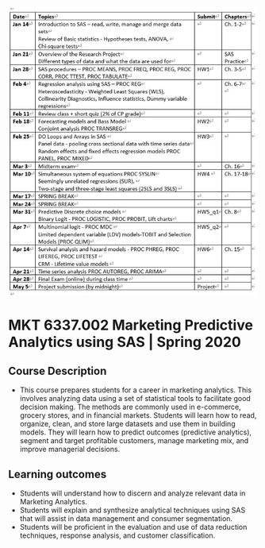 ![curriculum](https://github.com/eastman-kim/Predictive-Analytics-using-SAS/blob/master/img/curriculum.jpg)

# MKT 6337.002 Marketing Predictive Analytics using SAS | Spring 2020

## Course Description
-  This course prepares students for a career in marketing analytics. This involves analyzing data using a set of statistical tools to facilitate good decision making. The methods are commonly used in e-commerce, grocery stores, and in financial markets. Students will learn how to read, organize, clean, and store large datasets and use them in building models. They will learn how to predict outcomes (predictive analytics), segment and target profitable customers, manage marketing mix, and improve managerial decisions.   

## Learning outcomes
-	Students will understand how to discern and analyze relevant data in Marketing Analytics.
-	Students will explain and synthesize analytical techniques using SAS that will assist in data management and consumer segmentation.
-	Students will be proficient in the evaluation and use of data reduction techniques, response analysis, and customer classification.
